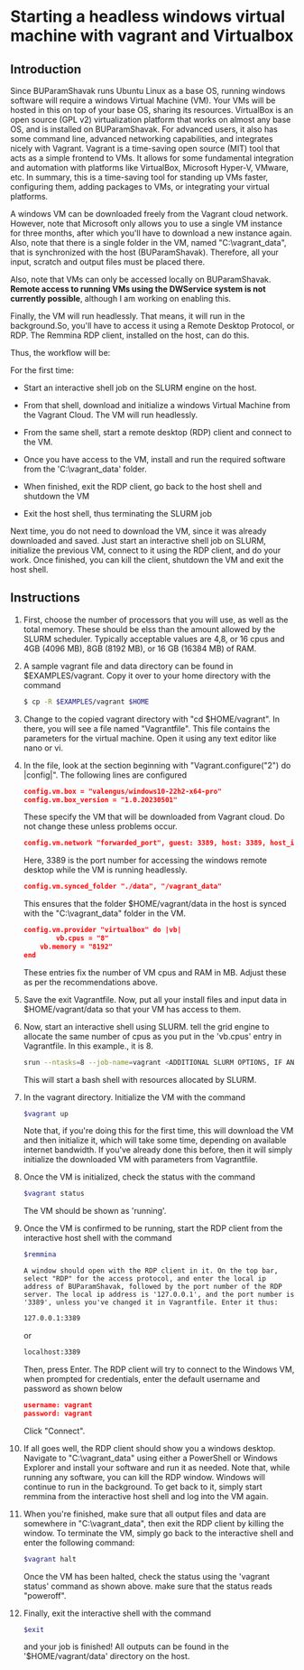 # Starting a headless windows virtual machine with vagrant and Virtualbox

## Introduction
Since BUParamShavak runs Ubuntu Linux as a base OS, running windows software will require a windows Virtual Machine (VM). Your VMs will be hosted in this on top of your base OS, sharing its resources. VirtualBox is an open source (GPL v2) virtualization platform that works on almost any base OS, and is installed on BUParamShavak. For advanced users, it also has some command line, advanced networking capabilities, and integrates nicely with Vagrant. Vagrant is a time-saving open source (MIT) tool that acts as a simple frontend to VMs. It allows for some fundamental integration and automation with platforms like VirtualBox, Microsoft Hyper-V, VMware, etc. In summary, this is a time-saving tool for standing up VMs faster, configuring them, adding packages to VMs, or integrating your virtual platforms.

A windows VM can be downloaded freely from the Vagrant cloud network. However, note that Microsoft only allows you to use a single VM instance for three months, after which you'll have to download a new instance again. Also, note that there is a single folder in the VM, named "C:\vagrant_data\", that is synchronized with the host (BUParamShavak). Therefore, all your input, scratch and output files must be placed there.

Also, note that VMs can only be accessed locally on BUParamShavak. **Remote access to running VMs using the DWService system is not currently possible**, although I am working on enabling this.

Finally, the VM will run headlessly. That means, it will run in the background.So, you'll have to access it using a Remote Desktop Protocol, or RDP. The Remmina RDP client, installed on the host, can do this.

Thus, the workflow will be:

For the first time:

* Start an interactive shell job on the SLURM engine on the host.

* From that shell, download and initialize a windows Virtual Machine from the Vagrant Cloud. The VM will run headlessly.

* From the same shell, start a remote desktop (RDP) client and connect to the VM.

* Once you have access to the VM, install and run the required software from the 'C:\vagrant_data\' folder.

* When finished, exit the RDP client, go back to the host shell and shutdown the VM

* Exit the host shell, thus terminating the SLURM job


Next time, you do not need to download the VM, since it was already downloaded and saved. Just start an interactive shell job on SLURM, initialize the previous VM, connect to it using the RDP client, and do your work. Once finished, you can kill the client, shutdown the VM and exit the host shell.


## Instructions

1. First, choose the number of processors that you will use, as well as the total memory. These should be elss than the amount allowed by the SLURM scheduler. Typically acceptable values are 4,8, or 16 cpus and 4GB (4096 MB), 8GB (8192 MB), or 16 GB (16384 MB) of RAM.

1. A sample vagrant file and data directory can be found in $EXAMPLES/vagrant. Copy it over to your home directory with the command

	```bash
	$ cp -R $EXAMPLES/vagrant $HOME
	```

2. Change to the copied vagrant directory with "cd $HOME/vagrant". In there, you will see a file named "Vagrantfile". This file contains the parameters for the virtual machine. Open it using any text editor like nano or vi.

3. In the file, look at the section beginning with "Vagrant.configure("2") do |config|". The following lines are configured

	```json
	config.vm.box = "valengus/windows10-22h2-x64-pro"
	config.vm.box_version = "1.0.20230501"
	```
   	These specify the VM that will be downloaded from Vagrant cloud. Do not change these unless problems occur.
   
   	```json
   	config.vm.network "forwarded_port", guest: 3389, host: 3389, host_ip: "127.0.0.1"
   	```
   	Here, 3389 is the port number for accessing the windows remote desktop while the VM is running headlessly.
   
   	```json
   	config.vm.synced_folder "./data", "/vagrant_data"
   	```
   	This ensures that the folder $HOME/vagrant/data in the host is synced with the "C:\vagrant_data\" folder in the VM.			
	
	```json
	config.vm.provider "virtualbox" do |vb|
      		vb.cpus = "8"
		vb.memory = "8192"
  	end
	```
   	These entries fix the number of VM cpus and RAM in MB. Adjust these as per the recommendations above.	

4. Save the exit Vagrantfile. Now, put all your install files and input data in $HOME/vagrant/data so that your VM has access to them.

5. Now, start an interactive shell using SLURM. tell the grid engine to allocate the same number of cpus as you put in the 'vb.cpus' entry in Vagrantfile. In this example., it is 8.

	```bash
	srun --ntasks=8 --job-name=vagrant <ADDITIONAL SLURM OPTIONS, IF ANY> --pty bash
	```
   	This will start a bash shell with resources allocated by SLURM.
   
6. In the vagrant directory. Initialize the VM with the command

	```bash
	$vagrant up
	```
   	Note that, if you're doing this for the first time, this will download the VM and then initialize it, which will take some time, depending on available internet bandwidth. If you've already done this before, then it will simply initialize the downloaded VM with parameters from Vagrantfile.	
	
7. Once the VM is initialized, check the status with the command 

	```bash
	$vagrant status
	```
   	The VM should be shown as 'running'.
   
 8. Once the VM is confirmed to be running, start the RDP client from the interactive host shell with the command  		

	```bash
	$remmina
	```
    	A window should open with the RDP client in it. On the top bar, select "RDP" for the access protocol, and enter the local ip address of BUParamShavak, followed by the port number of the RDP 		server. The local ip address is '127.0.0.1', and the port number is '3389', unless you've changed it in Vagrantfile. Enter it thus:
    
	```bash
	127.0.0.1:3389
	``` 
	or
	```bash
	localhost:3389
	```
	Then, press Enter. The RDP client will try to connect to the Windows VM, when prompted for credentials, enter the default username and password as shown below
	
	```json
	username: vagrant
	password: vagrant
	```	
	Click "Connect". 
	
9. If all goes well, the RDP client should show you a windows desktop. Navigate to "C:\vagrant_data\" using either a PowerShell or Windows Explorer and install your software and run it as needed.
	Note that, while running any software, you can kill the RDP window. Windows will continue to run in the background. To get back to it, simply start remmina from the interactive host shell 		and log into the VM again.

10. When you're finished, make sure that all output files and data are somewhere in "C:\vagrant_data\", then exit the RDP client by killing the window. To terminate the VM, simply go back to the interactive shell and enter the following command:

	```bash
	$vagrant halt
	```
	Once the VM has been halted, check the status using the 'vagrant status' command as shown above. make sure that the status reads "poweroff".

11. Finally, exit the interactive shell with the command

	```bash
	$exit
	```
	and your job is finished! All outputs can be found in the '$HOME/vagrant/data' directory on the host.

